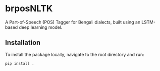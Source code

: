 # brposNLTK

A Part-of-Speech (POS) Tagger for Bengali dialects, built using an LSTM-based deep learning model.

## Installation

To install the package locally, navigate to the root directory and run:

```bash
pip install .